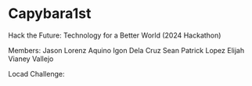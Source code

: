 # Capybara1st
Hack the Future: Technology for a Better World (2024 Hackathon)

Members:
Jason Lorenz Aquino
Igon Dela Cruz
Sean Patrick Lopez
Elijah Vianey Vallejo

Locad Challenge:

